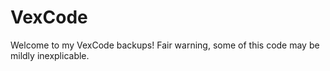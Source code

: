 # VexCode

Welcome to my VexCode backups! Fair warning, some of this code may be mildly inexplicable.

